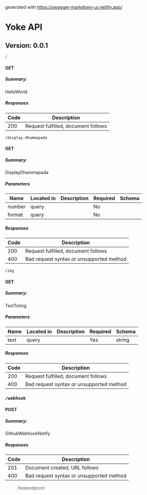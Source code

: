 generated with https://swagger-markdown-ui.netlify.app/

# Yoke API
## Version: 0.0.1

```
/
```

#### GET
##### Summary:

HelloWorld

##### Responses

| Code | Description |
| ---- | ----------- |
| 200 | Request fulfilled, document follows |

```
/display-dhammapada
```

#### GET
##### Summary:

DisplayDhammapada

##### Parameters

| Name | Located in | Description | Required | Schema |
| ---- | ---------- | ----------- | -------- | ---- |
| number | query |  | No |  |
| format | query |  | No |  |

##### Responses

| Code | Description |
| ---- | ----------- |
| 200 | Request fulfilled, document follows |
| 400 | Bad request syntax or unsupported method |

```
/img
```

#### GET
##### Summary:

TextToImg

##### Parameters

| Name | Located in | Description | Required | Schema |
| ---- | ---------- | ----------- | -------- | ---- |
| text | query |  | Yes | string |

##### Responses

| Code | Description                              |
| ---- | ---------------------------------------- |
| 200  | Request fulfilled, document follows      |
| 400  | Bad request syntax or unsupported method |

### `/webhook`

#### POST
##### Summary:

GithubWebhookNotify

##### Responses

| Code | Description |
| ---- | ----------- |
| 201 | Document created, URL follows |
| 400 | Bad request syntax or unsupported method |

> /testendpoint

